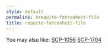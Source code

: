 ```yaml
---
style: default
permalink: Xrequite-fahrenheit-file
title: requite-fahrenheit-file
---
```

You may also like:
[SCP-1056](http://scp-wiki.net/scp-1056)
[SCP-1704](http://scp-wiki.net/scp-1704)